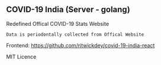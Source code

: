 
## COVID-19 India (Server - golang)
Redefined Offical COVID-19 Stats Website

`Data is periodontally collected from Offical Website`

Frontend: https://github.com/ritwickdey/covid-19-india-react


MIT Licence